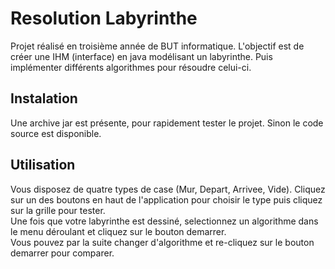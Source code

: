 # Resolution Labyrinthe
Projet réalisé en troisième année de BUT informatique. L'objectif est de créer une IHM (interface) en java modélisant un labyrinthe. Puis implémenter différents algorithmes pour résoudre celui-ci.  

## Instalation
Une archive jar est présente, pour rapidement tester le projet.
Sinon le code source est disponible.

## Utilisation
Vous disposez de quatre types de case (Mur, Depart, Arrivee, Vide). Cliquez sur un des boutons en haut de l'application pour choisir le type puis cliquez sur la grille pour tester.<br> 
Une fois que votre labyrinthe est dessiné, selectionnez un algorithme dans le menu déroulant et cliquez sur le bouton demarrer.<br>
Vous pouvez par la suite changer d'algorithme et re-cliquez sur le bouton demarrer pour comparer.
